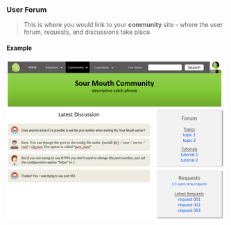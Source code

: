 ### User Forum

> This is where you would link to your __community__ site - where the user forum, requests, and discussions take place.

#### Example
![User Forum Website](./forum.png) 
